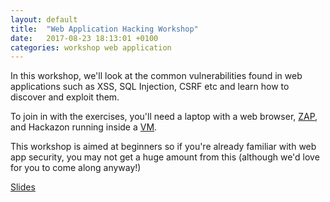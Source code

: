 ```yaml
---
layout: default
title:  "Web Application Hacking Workshop"
date:   2017-08-23 18:13:01 +0100
categories: workshop web application
---
```

In this workshop, we'll look at the common vulnerabilities found in web applications such as XSS, SQL Injection, CSRF etc and learn how to discover and exploit them.

To join in with the exercises, you'll need a laptop with a web browser, [ZAP](https://www.owasp.org/index.php/OWASP_Zed_Attack_Proxy_Project), and Hackazon running inside a [VM](https://github.com/rapid7/hackazon). 

This workshop is aimed at beginners so if you're already familiar with web app security, you may not get a huge amount from this (although we'd love for you to come along anyway!) 

[Slides](http://www.manchestergreyhats.co.uk/files/HackingWebApps-MGH.pdf)
